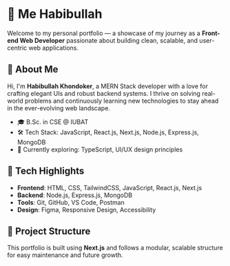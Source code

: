 # 👋 Me Habibullah

Welcome to my personal portfolio — a showcase of my journey as a **Front-end Web Developer** passionate about building clean, scalable, and user-centric web applications.

## 🚀 About Me

Hi, I'm **Habibullah Khondoker**, a MERN Stack developer with a love for crafting elegant UIs and robust backend systems. I thrive on solving real-world problems and continuously learning new technologies to stay ahead in the ever-evolving web landscape.

- 🎓 B.Sc. in CSE @ IUBAT
- 🛠️ Tech Stack: JavaScript, React.js, Next.js, Node.js, Express.js, MongoDB
- 🎯 Currently exploring: TypeScript, UI/UX design principles

## 🧰 Tech Highlights

- **Frontend**: HTML, CSS, TailwindCSS, JavaScript, React.js, Next.js
- **Backend**: Node.js, Express.js, MongoDB
- **Tools**: Git, GitHub, VS Code, Postman
- **Design**: Figma, Responsive Design, Accessibility

## 📁 Project Structure

This portfolio is built using **Next.js** and follows a modular, scalable structure for easy maintenance and future growth.
